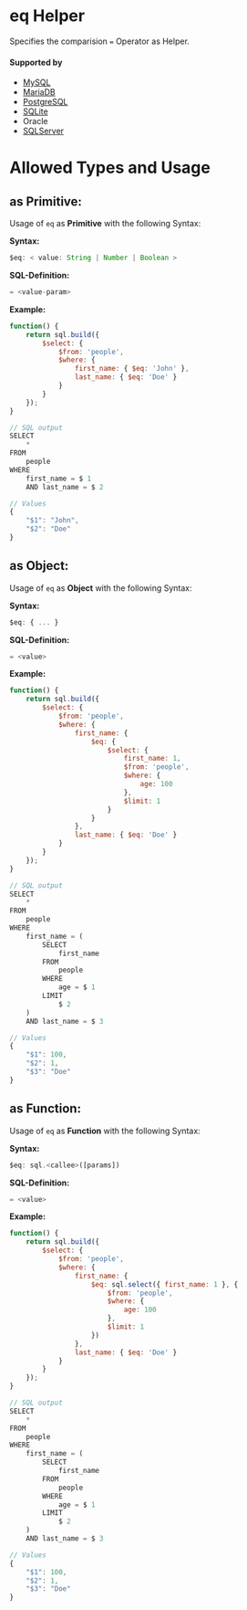 # eq Helper
Specifies the comparision `=` Operator as Helper.

#### Supported by
- [MySQL](https://dev.mysql.com/doc/refman/5.7/en/func-op-summary-ref.html)
- [MariaDB](https://mariadb.com/kb/en/library/equal/)
- [PostgreSQL](https://www.postgresql.org/docs/9.5/static/functions-comparison.html)
- [SQLite](https://sqlite.org/lang_expr.html)
- Oracle
- [SQLServer](https://docs.microsoft.com/en-US/sql/t-sql/language-elements/equals-transact-sql)

# Allowed Types and Usage

## as Primitive:

Usage of `eq` as **Primitive** with the following Syntax:

**Syntax:**

```javascript
$eq: < value: String | Number | Boolean >
```

**SQL-Definition:**
```javascript
= <value-param>
```

**Example:**
```javascript
function() {
    return sql.build({
        $select: {
            $from: 'people',
            $where: {
                first_name: { $eq: 'John' },
                last_name: { $eq: 'Doe' }
            }
        }
    });
}

// SQL output
SELECT
    *
FROM
    people
WHERE
    first_name = $ 1
    AND last_name = $ 2

// Values
{
    "$1": "John",
    "$2": "Doe"
}
```
## as Object:

Usage of `eq` as **Object** with the following Syntax:

**Syntax:**

```javascript
$eq: { ... }
```

**SQL-Definition:**
```javascript
= <value>
```

**Example:**
```javascript
function() {
    return sql.build({
        $select: {
            $from: 'people',
            $where: {
                first_name: {
                    $eq: {
                        $select: {
                            first_name: 1,
                            $from: 'people',
                            $where: {
                                age: 100
                            },
                            $limit: 1
                        }
                    }
                },
                last_name: { $eq: 'Doe' }
            }
        }
    });
}

// SQL output
SELECT
    *
FROM
    people
WHERE
    first_name = (
        SELECT
            first_name
        FROM
            people
        WHERE
            age = $ 1
        LIMIT
            $ 2
    )
    AND last_name = $ 3

// Values
{
    "$1": 100,
    "$2": 1,
    "$3": "Doe"
}
```
## as Function:

Usage of `eq` as **Function** with the following Syntax:

**Syntax:**

```javascript
$eq: sql.<callee>([params])
```

**SQL-Definition:**
```javascript
= <value>
```

**Example:**
```javascript
function() {
    return sql.build({
        $select: {
            $from: 'people',
            $where: {
                first_name: {
                    $eq: sql.select({ first_name: 1 }, {
                        $from: 'people',
                        $where: {
                            age: 100
                        },
                        $limit: 1
                    })
                },
                last_name: { $eq: 'Doe' }
            }
        }
    });
}

// SQL output
SELECT
    *
FROM
    people
WHERE
    first_name = (
        SELECT
            first_name
        FROM
            people
        WHERE
            age = $ 1
        LIMIT
            $ 2
    )
    AND last_name = $ 3

// Values
{
    "$1": 100,
    "$2": 1,
    "$3": "Doe"
}
```

